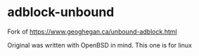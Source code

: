 # adblock-unbound 
 
Fork of https://www.geoghegan.ca/unbound-adblock.html

Original was written with OpenBSD in mind. This one is for linux 
